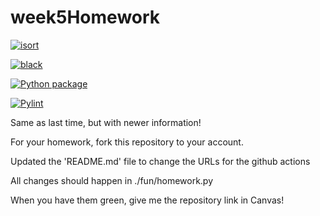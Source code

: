 # week5Homework

[![isort](https://github.com/vcu-myersr/week5homework/actions/workflows/isort.yml/badge.svg)](https://github.com/vcu-myersr/week5homework/actions/workflows/isort.yml)



[![black](https://github.com/vcu-myersr/week5homework/actions/workflows/pyblack.yml/badge.svg)](https://github.com/vcu-myersr/week5homework/actions/workflows/pyblack.yml)



[![Python package](https://github.com/vcu-myersr/week5homework/actions/workflows/pytest.yml/badge.svg)](https://github.com/vcu-myersr/week5homework/actions/workflows/pytest.yml)



[![Pylint](https://github.com/vcu-myersr/week5homework/actions/workflows/pylint.yml/badge.svg)](https://github.com/vcu-myersr/week5homework/actions/workflows/pylint.yml)


Same as last time, but with newer information!

For your homework, fork this repository to your account.

Updated the 'README.md' file to change the URLs for the github actions

All changes should happen in ./fun/homework.py

When you have them green, give me the repository link in Canvas!


